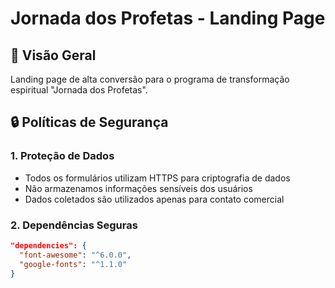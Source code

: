 # Jornada dos Profetas - Landing Page

## 📌 Visão Geral
Landing page de alta conversão para o programa de transformação espiritual "Jornada dos Profetas".

## 🔒 Políticas de Segurança

### 1. Proteção de Dados
- Todos os formulários utilizam HTTPS para criptografia de dados
- Não armazenamos informações sensíveis dos usuários
- Dados coletados são utilizados apenas para contato comercial

### 2. Dependências Seguras
```json
"dependencies": {
  "font-awesome": "^6.0.0",
  "google-fonts": "^1.1.0"
}
